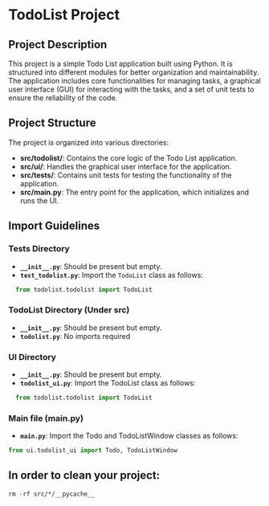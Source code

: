# TodoList Project

## Project Description

This project is a simple Todo List application built using Python. It is structured into different modules for better organization and maintainability. The application includes core functionalities for managing tasks, a graphical user interface (GUI) for interacting with the tasks, and a set of unit tests to ensure the reliability of the code.

## Project Structure

The project is organized into various directories:

- **src/todolist/**: Contains the core logic of the Todo List application.
- **src/ui/**: Handles the graphical user interface for the application.
- **src/tests/**: Contains unit tests for testing the functionality of the application.
- **src/main.py**: The entry point for the application, which initializes and runs the UI.

## Import Guidelines

### Tests Directory

- **`__init__.py`**: Should be present but empty.
- **`test_todolist.py`**: Import the `TodoList` class as follows:

```python
  from todolist.todolist import TodoList
```

### TodoList Directory (Under src)
- **`__init__.py`**: Should be present but empty.
- **`todolist.py`**: No imports required

### UI Directory
- **`__init__.py`**: Should be present but empty.
- **`todolist_ui.py`**: Import the TodoList class as follows:

```python
  from todolist.todolist import TodoList
```

### Main file (main.py)
- **`main.py`**: Import the Todo and TodoListWindow classes as follows:

```python
from ui.todolist_ui import Todo, TodoListWindow
```

## In order to clean your project: 

```
rm -rf src/*/__pycache__
```